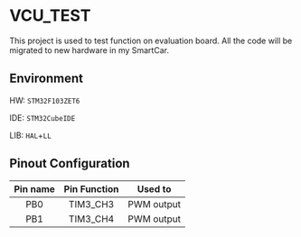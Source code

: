 # VCU_TEST

This project is used to test function on evaluation board. All the code will be migrated to new hardware in my SmartCar.

## Environment

HW: `STM32F103ZET6`

IDE: `STM32CubeIDE`

LIB: `HAL`+`LL`

## Pinout Configuration

|Pin name|Pin Function| Used to|
|:--:|:--:|:--:|
|PB0|TIM3_CH3|PWM output|
|PB1|TIM3_CH4|PWM output|
